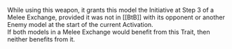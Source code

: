 While using this weapon, it grants this model the Initiative at Step 3 of a Melee Exchange, provided it was not in [[BtB]] with its opponent or another Enemy model at the start of the current Activation.  
If both models in a Melee Exchange would benefit from this Trait, then neither benefits from it.